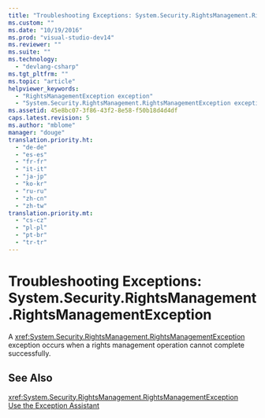 ```yaml
---
title: "Troubleshooting Exceptions: System.Security.RightsManagement.RightsManagementException"
ms.custom: ""
ms.date: "10/19/2016"
ms.prod: "visual-studio-dev14"
ms.reviewer: ""
ms.suite: ""
ms.technology: 
  - "devlang-csharp"
ms.tgt_pltfrm: ""
ms.topic: "article"
helpviewer_keywords: 
  - "RightsManagementException exception"
  - "System.Security.RightsManagement.RightsManagementException exception"
ms.assetid: 45e8bc07-3f86-43f2-8e58-f50b18d4d4df
caps.latest.revision: 5
ms.author: "mblome"
manager: "douge"
translation.priority.ht: 
  - "de-de"
  - "es-es"
  - "fr-fr"
  - "it-it"
  - "ja-jp"
  - "ko-kr"
  - "ru-ru"
  - "zh-cn"
  - "zh-tw"
translation.priority.mt: 
  - "cs-cz"
  - "pl-pl"
  - "pt-br"
  - "tr-tr"
---
```

# Troubleshooting Exceptions: System.Security.RightsManagement.RightsManagementException
A <xref:System.Security.RightsManagement.RightsManagementException> exception occurs when a rights management operation cannot complete successfully.  
  
## See Also  
 <xref:System.Security.RightsManagement.RightsManagementException>   
 [Use the Exception Assistant](../Topic/How%20to:%20Use%20the%20Exception%20Assistant.md)